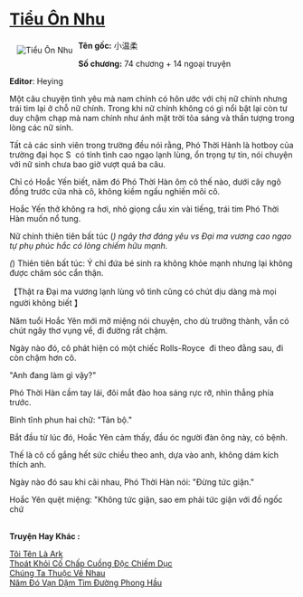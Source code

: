 <a href="https://utruyen.com/tieu-on-nhu/18048/" title="Tiểu Ôn Nhu"><h1>Tiểu Ôn Nhu</h1></a><div style="display:table"><img align="right" style="float: left; padding: 10px;" src="https://utruyen.com/images/story/200x260/tieu-on-nhu.jpg" alt="Tiểu Ôn Nhu"><b>Tên gốc:</b> 小温柔<p></p><b>Số chương:</b> 74 chương + 14 ngoại truyện<p></p><b>Editor</b>: Heying<p></p>Một câu chuyện tình yêu mà nam chính có hôn ước với chị nữ chính nhưng trái tim lại ở chỗ nữ chính. Trong khi nữ chính không có gì nổi bật lại còn tư duy chậm chạp mà nam chính như ánh mặt trời tỏa sáng và thần tượng trong lòng các nữ sinh.<p></p>Tất cả các sinh viên trong trường đều nói rằng, Phó Thời Hành là hotboy của trường đại học S  có tính tình cao ngạo lạnh lùng, ổn trọng tự tin, nói chuyện với nữ sinh chưa bao giờ vượt quá ba câu.<p></p>Chỉ có Hoắc Yến biết, năm đó Phó Thời Hàn ôm cô thế nào, dưới cây ngô đồng trước cửa nhà cô, không kiềm ngấu nghiến môi cô.<p></p>Hoắc Yến thở không ra hơi, nhỏ giọng cầu xin vài tiếng, trái tim Phó Thời Hàn muốn nổ tung.<p></p>Nữ chính thiên tiên bất túc (*) ngây thơ đáng yêu vs Đại ma vương cao ngạo tự phụ phúc hắc có lòng chiếm hữu mạnh.<p></p>(*) Thiên tiên bất túc: Ý chỉ đứa bé sinh ra không khỏe mạnh nhưng lại không được chăm sóc cẩn thận.<p></p>【Thật ra Đại ma vương lạnh lùng vô tình cũng có chút dịu dàng mà mọi người không biết 】<p></p>Năm tuổi Hoắc Yên mới mở miệng nói chuyện, cho dù trưởng thành, vẫn có chút ngây thơ vụng về, đi đường rất chậm.<p></p>Ngày nào đó, cô phát hiện có một chiếc Rolls-Royce  đi theo đằng sau, đi còn chậm hơn cô.<p></p>"Anh đang làm gì vậy?"<p></p>Phó Thời Hàn cầm tay lái, đôi mắt đào hoa sáng rực rỡ, nhìn thẳng phía trước.<p></p>Bình tĩnh phun hai chữ: "Tản bộ."<p></p>Bắt đầu từ lúc đó, Hoắc Yên cảm thấy, đầu óc người đàn ông này, có bệnh.<p></p>Thế là cô cố gắng hết sức chiều theo anh, dựa vào anh, không dám kích thích anh.<p></p>Ngày nào đó sau khi cãi nhau, Phó Thời Hàn nói: "Đừng tức giận."<p></p>Hoắc Yên quệt miệng: "Không tức giận, sao em phải tức giận với đồ ngốc chứ</div><p><br><b>Truyện Hay Khác :</b></p><a href="https://utruyen.com/toi-ten-la-ark/16030/" alt="Tôi Tên Là Ark">Tôi Tên Là Ark</a><br/><a href="https://github.com/quanluxury/ngontinhhot/tree/master/truyenhay/19375/" alt="Thoát Khỏi Cố Chấp Cuồng Độc Chiếm Dục">Thoát Khỏi Cố Chấp Cuồng Độc Chiếm Dục</a><br/><a href="https://www.pinterest.com/pin/643874077960296997/" alt="Chúng Ta Thuộc Về Nhau">Chúng Ta Thuộc Về Nhau</a><br/><a href="https://github.com/quanluxury/ngontinhhot/tree/master/truyenhay/18077/" alt="Năm Đó Vạn Dặm Tìm Đường Phong Hầu">Năm Đó Vạn Dặm Tìm Đường Phong Hầu</a><br/>